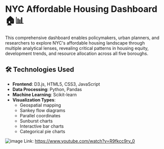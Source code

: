 # NYC Affordable Housing Dashboard 🏠📊
This comprehensive dashboard enables policymakers, urban planners, and researchers to explore NYC's affordable housing landscape through multiple analytical lenses, revealing critical patterns in housing equity, development trends, and resource allocation across all five boroughs.


## 🛠️ Technologies Used

- **Frontend**: D3.js, HTML5, CSS3, JavaScript
- **Data Processing**: Python, Pandas 
- **Machine Learning**: Scikit-learn
- **Visualization Types**: 
  - Geospatial mapping
  - Sankey flow diagrams
  - Parallel coordinates
  - Sunburst charts
  - Interactive bar charts
  - Categorical pie charts


![image](https://github.com/user-attachments/assets/bd02950c-9612-4d82-b4ee-50068ab70782)
Link: https://www.youtube.com/watch?v=R9fkcc9ry_0
